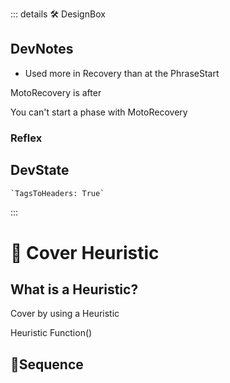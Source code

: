 ::: details 🛠 <dev>DesignBox</dev>

## DevNotes

- Used more in Recovery than at the PhraseStart

MotoRecovery is after

You can't start a phase with MotoRecovery

### Reflex

## DevState

```py
`TagsToHeaders: True`
```

:::

# 🔻 <via>Cover Heuristic</via>

## What is a Heuristic?

Cover by using a Heuristic

Heuristic Function()

## 🔻<via>Sequence</via>
